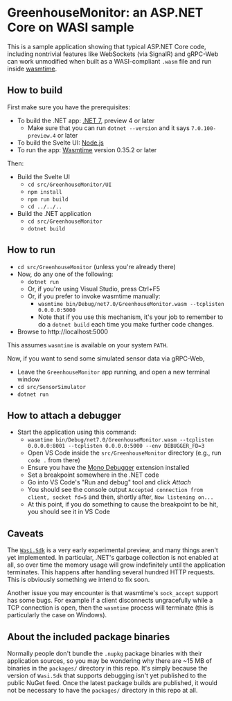 # GreenhouseMonitor: an ASP.NET Core on WASI sample

This is a sample application showing that typical ASP.NET Core code, including nontrivial features like WebSockets (via SignalR) and gRPC-Web can work unmodified when built as a WASI-compliant `.wasm` file and run inside [wasmtime](https://github.com/bytecodealliance/wasmtime).

## How to build

First make sure you have the prerequisites:

 * To build the .NET app: [.NET 7](https://dotnet.microsoft.com/en-us/download/dotnet/7.0), preview 4 or later
   * Make sure that you can run `dotnet --version` and it says `7.0.100-preview.4` or later
 * To build the Svelte UI: [Node.js](https://nodejs.org/en/)
 * To run the app: [Wasmtime](https://github.com/bytecodealliance/wasmtime/releases/tag/v0.37.0) version 0.35.2 or later

Then:

 * Build the Svelte UI
   * `cd src/GreenhouseMonitor/UI`
   * `npm install`
   * `npm run build`
   * `cd ../../..`
 * Build the .NET application
   * `cd src/GreenhouseMonitor`
   * `dotnet build`

## How to run

 * `cd src/GreenhouseMonitor` (unless you're already there)
 * Now, do any one of the following:
   * `dotnet run`
   * Or, if you're using Visual Studio, press Ctrl+F5
   * Or, if you prefer to invoke wasmtime manually:
     * `wasmtime bin/Debug/net7.0/GreenhouseMonitor.wasm --tcplisten 0.0.0.0:5000`
     * Note that if you use this mechanism, it's your job to remember to do a `dotnet build` each time you make further code changes.
 * Browse to http://localhost:5000

This assumes `wasmtime` is available on your system `PATH`.

Now, if you want to send some simulated sensor data via gRPC-Web,

 * Leave the `GreenhouseMonitor` app running, and open a new terminal window
 * `cd src/SensorSimulator`
 * `dotnet run`

## How to attach a debugger

 * Start the application using this command:
   * `wasmtime bin/Debug/net7.0/GreenhouseMonitor.wasm --tcplisten 0.0.0.0:8001 --tcplisten 0.0.0.0:5000 --env DEBUGGER_FD=3`
   * Open VS Code inside the `src/GreenhouseMonitor` directory (e.g., run `code .` from there)
   * Ensure you have the [Mono Debugger](https://marketplace.visualstudio.com/items?itemName=ms-vscode.mono-debug) extension installed
   * Set a breakpoint somewhere in the .NET code
   * Go into VS Code's "Run and debug" tool and click *Attach*
   * You should see the console output `Accepted connection from client, socket fd=5` and then, shortly after, `Now listening on...`
   * At this point, if you do something to cause the breakpoint to be hit, you should see it in VS Code

## Caveats

The [`Wasi.Sdk`](https://github.com/SteveSandersonMS/dotnet-wasi-sdk) is a very early experimental preview, and many things aren't yet implemented. In particular, .NET's garbage collection is not enabled at all, so over time the memory usage will grow indefinitely until the application terminates. This happens after handling several hundred HTTP requests. This is obviously something we intend to fix soon.

Another issue you may encounter is that wasmtime's `sock_accept` support has some bugs. For example if a client disconnects ungracefully while a TCP connection is open, then the `wasmtime` process will terminate (this is particularly the case on Windows).

## About the included package binaries

Normally people don't bundle the `.nupkg` package binaries with their application sources, so you may be wondering why there are ~15 MB of binaries in the `packages/` directory in this repo. It's simply because the version of `Wasi.Sdk` that supports debugging isn't yet published to the public NuGet feed. Once the latest package builds are published, it would not be necessary to have the `packages/` directory in this repo at all.

